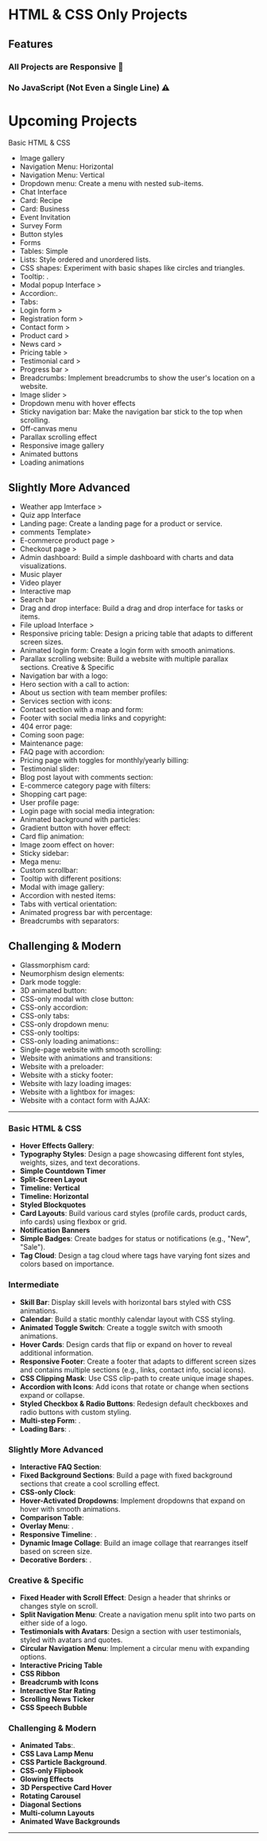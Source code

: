# HTML & CSS Only Projects

## Features 

### All Projects are Responsive 💯
### No JavaScript (Not Even a Single Line) ⚠️

# Upcoming Projects 

Basic HTML & CSS
 * Image gallery
 * Navigation Menu: Horizontal
 * Navigation Menu: Vertical 
 * Dropdown menu: Create a menu with nested sub-items.
 * Chat Interface
 * Card: Recipe
 * Card: Business
 * Event Invitation
 * Survey Form
 * Button styles
 * Forms
 * Tables: Simple
 * Lists: Style ordered and unordered lists.
 * CSS shapes: Experiment with basic shapes like circles and triangles.
 * Tooltip: .
 * Modal popup Interface >
 * Accordion:.
 * Tabs: 
 * Login form >
 * Registration form >
 * Contact form >
 * Product card >
 * News card >
 * Pricing table >
 * Testimonial card >
 * Progress bar >
 * Breadcrumbs: Implement breadcrumbs to show the user's location on a website.
 * Image slider >
 * Dropdown menu with hover effects
 * Sticky navigation bar: Make the navigation bar stick to the top when scrolling.
 * Off-canvas menu
 * Parallax scrolling effect
 * Responsive image gallery
 * Animated buttons
 * Loading animations
## Slightly More Advanced
 * Weather app Imterface >
 * Quiz app Interface 
 * Landing page: Create a landing page for a product or service.
 * comments Template>
 * E-commerce product page >
 * Checkout page >
 * Admin dashboard: Build a simple dashboard with charts and data visualizations.
 * Music player
 * Video player
 * Interactive map
 * Search bar
 * Drag and drop interface: Build a drag and drop interface for tasks or items.
 * File upload Interface >
 * Responsive pricing table: Design a pricing table that adapts to different screen sizes.
 * Animated login form: Create a login form with smooth animations.
 * Parallax scrolling website: Build a website with multiple parallax sections.
Creative & Specific
 * Navigation bar with a logo:
 * Hero section with a call to action:
 * About us section with team member profiles:
 * Services section with icons:
 * Contact section with a map and form:
 * Footer with social media links and copyright:
 * 404 error page:
 * Coming soon page:
 * Maintenance page:
 * FAQ page with accordion:
 * Pricing page with toggles for monthly/yearly billing:
 * Testimonial slider:
 * Blog post layout with comments section:
 * E-commerce category page with filters:
 * Shopping cart page:
 * User profile page:
 * Login page with social media integration:
 * Animated background with particles:
 * Gradient button with hover effect:
 * Card flip animation:
 * Image zoom effect on hover:
 * Sticky sidebar:
 * Mega menu:
 * Custom scrollbar:
 * Tooltip with different positions:
 * Modal with image gallery:
 * Accordion with nested items:
 * Tabs with vertical orientation:
 * Animated progress bar with percentage:
 * Breadcrumbs with separators:
## Challenging & Modern
 * Glassmorphism card:
 * Neumorphism design elements:
 * Dark mode toggle:
 * 3D animated button:
 * CSS-only modal with close button:
 * CSS-only accordion:
 * CSS-only tabs:
 * CSS-only dropdown menu:
 * CSS-only tooltips:
 * CSS-only loading animations::
 * Single-page website with smooth scrolling:
 * Website with animations and transitions:
 * Website with a preloader:
 * Website with a sticky footer:
 * Website with lazy loading images:
 * Website with a lightbox for images:
 * Website with a contact form with AJAX:
---------------------------------------

### Basic HTML & CSS
- **Hover Effects Gallery**: 
- **Typography Styles**: Design a page showcasing different font styles, weights, sizes, and text decorations.  
- **Simple Countdown Timer**
- **Split-Screen Layout**
- **Timeline: Vertical**
- **Timeline: Horizontal**
- **Styled Blockquotes**
- **Card Layouts**: Build various card styles (profile cards, product cards, info cards) using flexbox or grid.  
- **Notification Banners**
- **Simple Badges**: Create badges for status or notifications (e.g., "New", "Sale").  
- **Tag Cloud**: Design a tag cloud where tags have varying font sizes and colors based on importance.

### Intermediate
- **Skill Bar**: Display skill levels with horizontal bars styled with CSS animations.  
- **Calendar**: Build a static monthly calendar layout with CSS styling.  
- **Animated Toggle Switch**: Create a toggle switch with smooth animations.  
- **Hover Cards**: Design cards that flip or expand on hover to reveal additional information.  
- **Responsive Footer**: Create a footer that adapts to different screen sizes and contains multiple sections (e.g., links, contact info, social icons).  
- **CSS Clipping Mask**: Use CSS clip-path to create unique image shapes.  
- **Accordion with Icons**: Add icons that rotate or change when sections expand or collapse.  
- **Styled Checkbox & Radio Buttons**: Redesign default checkboxes and radio buttons with custom styling.  
- **Multi-step Form**: .  
- **Loading Bars**: .  

### Slightly More Advanced
- **Interactive FAQ Section**: 
- **Fixed Background Sections**: Build a page with fixed background sections that create a cool scrolling effect.  
- **CSS-only Clock**: 
- **Hover-Activated Dropdowns**: Implement dropdowns that expand on hover with smooth animations.  
- **Comparison Table**: 
- **Overlay Menu**: .  
- **Responsive Timeline**: .  
- **Dynamic Image Collage**: Build an image collage that rearranges itself based on screen size.  
- **Decorative Borders**: .  

### Creative & Specific
- **Fixed Header with Scroll Effect**: Design a header that shrinks or changes style on scroll.  
- **Split Navigation Menu**: Create a navigation menu split into two parts on either side of a logo.  
- **Testimonials with Avatars**: Design a section with user testimonials, styled with avatars and quotes.  
- **Circular Navigation Menu**: Implement a circular menu with expanding options.  
- **Interactive Pricing Table**  
- **CSS Ribbon**
- **Breadcrumb with Icons**
- **Interactive Star Rating**
- **Scrolling News Ticker**
- **CSS Speech Bubble**

### Challenging & Modern
- **Animated Tabs**:.  
- **CSS Lava Lamp Menu**
- **CSS Particle Background**.  
- **CSS-only Flipbook**
- **Glowing Effects**
- **3D Perspective Card Hover**
- **Rotating Carousel**
- **Diagonal Sections**
- **Multi-column Layouts**  
- **Animated Wave Backgrounds**

-----------------------------------
